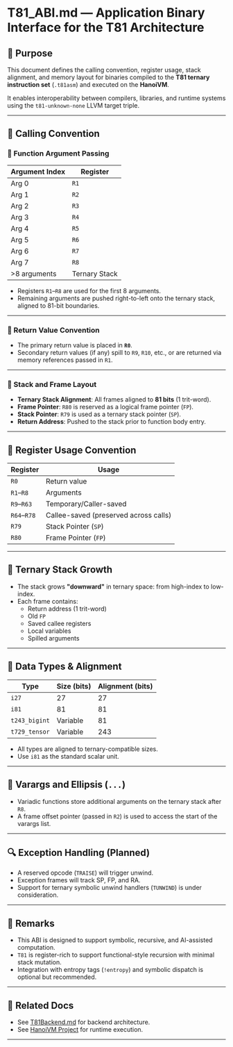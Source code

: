 # T81_ABI.md — Application Binary Interface for the T81 Architecture

## 📌 Purpose
This document defines the calling convention, register usage, stack alignment, and memory layout for binaries compiled to the **T81 ternary instruction set** (`.t81asm`) and executed on the **HanoiVM**.

It enables interoperability between compilers, libraries, and runtime systems using the `t81-unknown-none` LLVM target triple.

---

## 🔧 Calling Convention

### 🎯 Function Argument Passing
| Argument Index | Register        |
|----------------|-----------------|
| Arg 0          | `R1`            |
| Arg 1          | `R2`            |
| Arg 2          | `R3`            |
| Arg 3          | `R4`            |
| Arg 4          | `R5`            |
| Arg 5          | `R6`            |
| Arg 6          | `R7`            |
| Arg 7          | `R8`            |
| >8 arguments   | Ternary Stack   |

- Registers `R1`–`R8` are used for the first 8 arguments.
- Remaining arguments are pushed right-to-left onto the ternary stack, aligned to 81-bit boundaries.

---

### 🔁 Return Value Convention
- The primary return value is placed in **`R0`**.
- Secondary return values (if any) spill to `R9`, `R10`, etc., or are returned via memory references passed in `R1`.

---

### 🧮 Stack and Frame Layout

- **Ternary Stack Alignment**: All frames aligned to **81 bits** (1 trit-word).
- **Frame Pointer**: `R80` is reserved as a logical frame pointer (`FP`).
- **Stack Pointer**: `R79` is used as a ternary stack pointer (`SP`).
- **Return Address**: Pushed to the stack prior to function body entry.

---

## 🧠 Register Usage Convention

| Register | Usage                    |
|----------|--------------------------|
| `R0`     | Return value             |
| `R1`–`R8`| Arguments                |
| `R9`–`R63`| Temporary/Caller-saved |
| `R64`–`R78`| Callee-saved (preserved across calls) |
| `R79`    | Stack Pointer (`SP`)     |
| `R80`    | Frame Pointer (`FP`)     |

---

## 🔁 Ternary Stack Growth
- The stack grows **"downward"** in ternary space: from high-index to low-index.
- Each frame contains:
  - Return address (1 trit-word)
  - Old `FP`
  - Saved callee registers
  - Local variables
  - Spilled arguments

---

## 🧬 Data Types & Alignment

| Type         | Size (bits) | Alignment (bits) |
|--------------|-------------|------------------|
| `i27`        | 27          | 27               |
| `i81`        | 81          | 81               |
| `t243_bigint`| Variable    | 81               |
| `t729_tensor`| Variable    | 243              |

- All types are aligned to ternary-compatible sizes.
- Use `i81` as the standard scalar unit.

---

## 🧪 Varargs and Ellipsis (`...`)
- Variadic functions store additional arguments on the ternary stack after `R8`.
- A frame offset pointer (passed in `R2`) is used to access the start of the varargs list.

---

## 🔍 Exception Handling (Planned)
- A reserved opcode (`TRAISE`) will trigger unwind.
- Exception frames will track SP, FP, and RA.
- Support for ternary symbolic unwind handlers (`TUNWIND`) is under consideration.

---

## 💬 Remarks
- This ABI is designed to support symbolic, recursive, and AI-assisted computation.
- `T81` is register-rich to support functional-style recursion with minimal stack mutation.
- Integration with entropy tags (`!entropy`) and symbolic dispatch is optional but recommended.

---

## 📎 Related Docs
- See [T81Backend.md](./T81Backend.md) for backend architecture.
- See [HanoiVM Project](https://github.com/t81dev/hanoi) for runtime execution.

---
